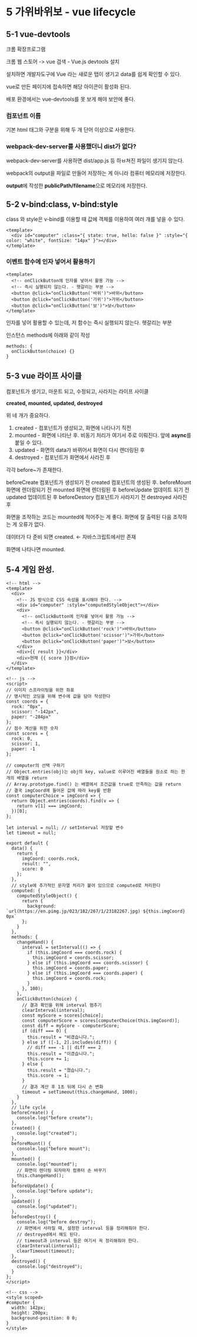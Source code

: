 # 5 가위바위보 - vue lifecycle

## 5-1 vue-devtools

크롬 확장프로그램

크롬 웹 스토어 -> vue 검색 - Vue.js devtools 설치

설치하면 개발자도구에 Vue 라는 새로운 탭이 생기고 data를 쉽게 확인할 수 있다.

vue로 만든 페이지에 접속하면 해당 아이콘이 활성화 된다.

배포 환경에서는 vue-devtools를 못 보게 해야 보안에 좋다.

### 컴포넌트 이름

기본 html 태그와 구분을 위해 두 개 단어 이상으로 사용한다.

### webpack-dev-server를 사용했더니 dist가 없다?

webpack-dev-server를 사용하면 dist/app.js 등 하ㅂ쳐진 파일이 생기지 않는다. 

webpack의 output을 파일로 만들어 저장하는 게 아니라 컴퓨터 메모리에 저장한다. 

**output**에 작성한 **publicPath/filename**으로 메모리에 저장한다.

## 5-2 v-bind:class, v-bind:style

class 와 style은 v-bind를 이용할 때 값에 객체를 이용하여 여러 개를 넣을 수 있다.

```vue
<template>
  <div id="computer" :class="{ state: true, hello: false }" :style="{ color: "white", fontSize: "14px" }"></div>
</template>
```

### 이벤트 함수에 인자 넣어서 활용하기

```vue
<template>
  <!-- onClickButton에 인자를 넣어서 활용 가능 -->
  <!-- 즉시 실행되지 않는다. - 헷갈리는 부분 -->
  <button @click="onClickButton('바위')">바위</button>
  <button @click="onClickButton('가위')">가위</button>
  <button @click="onClickButton('보')">보</button>
</template>
```

인자를 넣어 활용할 수 있는데, 저 함수는 즉시 실행되지 않는다. 헷갈리는 부분

인스턴스 methods에 아래와 같이 작성

```
methods: {
  onClickButton(choice) {}
}
```

## 5-3 vue 라이프 사이클

컴포넌트가 생기고, 마운트 되고, 수정되고, 사라지는 라이프 사이클

**created, mounted, updated, destroyed**

위 네 개가 중요하다.

1. created - 컴포넌트가 생성되고, 화면에 나타나기 직전
2. mounted - 화면에 나타난 후. 비동기 처리가 여기서 주로 이뤄진다. 앞에 **async**를 붙일 수 있다.
3. updated - 화면의 data가 바뀌어서 화면이 다시 렌더링된 후
4. destroyed - 컴포넌트가 화면에서 사라진 후

각각 before~가 존재한다.

beforeCreate 컴포넌트가 생성되기 전
created 컴포넌트의 생성된 후.
beforeMount 화면에 렌더링되기 전
mounted 화면에 렌더링된 후
beforeUpdate 업데이트 되기 전
updated 업데이트된 후
beforeDestory 컴포넌트가 사라지기 전
destroyed 사라진 후

화면을 조작하는 코드는 mounted에 적어주는 게 좋다. 화면에 잘 출력된 다음 조작하는 게 오류가 없다.

데이터가 다 준비 되면 created. <- 자바스크립트에서만 존재

화면에 나타나면 mounted.

## 5-4 게임 완성. 

```vue
<!-- html -->
<template>
  <div>
    <!-- JS 방식으로 CSS 속성을 표시해야 한다. -->
    <div id="computer" :style="computedStyleObject"></div>
    <div>
      <!-- onClickButton에 인자를 넣어서 활용 가능 -->
      <!-- 즉시 실행되지 않는다. - 헷갈리는 부분 -->
      <button @click="onClickButton('rock')">바위</button>
      <button @click="onClickButton('scissor')">가위</button>
      <button @click="onClickButton('paper')">보</button>
    </div>
    <div>{{ result }}</div>
    <div>현재 {{ score }}점</div>
  </div>
</template>

<!-- js -->
<script>
// 이미지 스프라이팅을 위한 좌표
// 명시적인 코딩을 위해 변수에 값을 담아 작성한다
const coords = {
  rock: "0px",
  scissor: "-142px",
  paper: "-284px"
};
// 점수 계산을 위한 숫자
const scores = {
  rock: 0,
  scissor: 1,
  paper: -1
};

// computer의 선택 구하기
// Object.entries(obj)는 obj의 key, value로 이루어진 배열들을 원소로 하는 한 개의 배열을 return
// Array.prototype.find() 는 배열에서 조건값을 true로 만족하는 값을 return
// 결국 imgCoord에 들어온 값에 따라 key를 반환
const computerChoice = imgCoord => {
  return Object.entries(coords).find(v => {
    return v[1] === imgCoord;
  })[0];
};

let interval = null; // setInterval 저장할 변수
let timeout = null;

export default {
  data() {
    return {
      imgCoord: coords.rock,
      result: "",
      score: 0
    };
  },
  // style에 추가적인 문자열 처리가 붙어 있으므로 computed로 처리한다
  computed: {
    computedStyleObject() {
      return {
        background: `url(https://en.pimg.jp/023/182/267/1/23182267.jpg) ${this.imgCoord} 0px`
      };
    }
  },
  methods: {
    changeHand() {
      interval = setInterval(() => {
        if (this.imgCoord === coords.rock) {
          this.imgCoord = coords.scissor;
        } else if (this.imgCoord === coords.scissor) {
          this.imgCoord = coords.paper;
        } else if (this.imgCoord === coords.paper) {
          this.imgCoord = coords.rock;
        }
      }, 100);
    },
    onClickButton(choice) {
      // 결과 확인을 위해 interval 멈추기
      clearInterval(interval);
      const myScore = scores[choice];
      const computerScore = scores[computerChoice(this.imgCoord)];
      const diff = myScore - computerScore;
      if (diff === 0) {
        this.result = "비겼습니다.";
      } else if ([-1, 2].includes(diff)) {
        // diff === -1 || diff === 2
        this.result = "이겼습니다.";
        this.score += 1;
      } else {
        this.result = "졌습니다.";
        this.score -= 1;
      }
      // 결과 계산 후 1초 뒤에 다시 손 변화
      timeout = setTimeout(this.changeHand, 1000);
    }
  },
  // life cycle
  beforeCreate() {
    console.log("before create");
  },
  created() {
    console.log("created");
  },
  beforeMount() {
    console.log("before mount");
  },
  mounted() {
    console.log("mounted");
    // 화면이 렌더링 되자마자 컴퓨터 손 바꾸기
    this.changeHand();
  },
  beforeUpdate() {
    console.log("before update");
  },
  updated() {
    console.log("updated");
  },
  beforeDestroy() {
    console.log("before destroy");
    // 화면에서 사라질 때, 설정한 interval 등을 정리해줘야 한다.
    // destroyed에서 해도 된다.
    // timeout과 interval 등은 여기서 꼭 정리해줘야 한다.
    clearInterval(interval);
    clearTimeout(timeout);
  },
  destroyed() {
    console.log("destroyed");
  }
};
</script>

<!-- css -->
<style scoped>
#computer {
  width: 142px;
  height: 200px;
  background-position: 0 0;
}
</style>

```